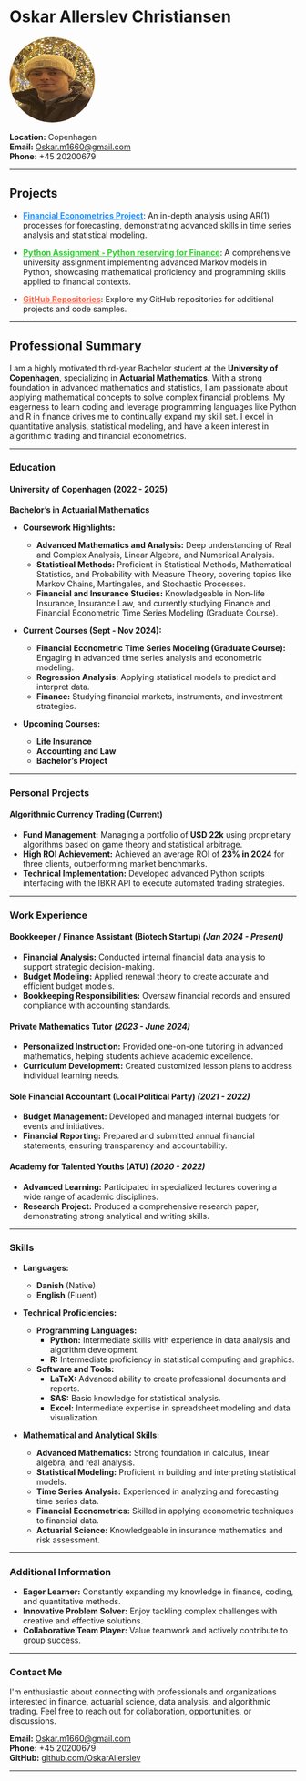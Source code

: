 # Oskar Allerslev Christiansen

<img src="assets/face.jpg" alt="Profile Picture" width="150" height="150" style="border-radius: 50%;">

**Location:** Copenhagen  
**Email:** [Oskar.m1660@gmail.com](mailto:Oskar.m1660@gmail.com)  
**Phone:** +45 20200679  

---

## Projects

- <a href="https://rpubs.com/OskarAllerslev/1223102" style="color:#1E90FF;"><b>Financial Econometrics Project</b></a>: An in-depth analysis using AR(1) processes for forecasting, demonstrating advanced skills in time series analysis and statistical modeling.

- <a href="https://github.com/OskarAllerslev/Python-reserve-assignment" style="color:#32CD32;"><b>Python Assignment - Python reserving for Finance</b></a>: A comprehensive university assignment implementing advanced Markov models in Python, showcasing mathematical proficiency and programming skills applied to financial contexts.

- <a href="https://github.com/OskarAllerslev" style="color:#FF6347;"><b>GitHub Repositories</b></a>: Explore my GitHub repositories for additional projects and code samples.

---

## Professional Summary

I am a highly motivated third-year Bachelor student at the **University of Copenhagen**, specializing in **Actuarial Mathematics**. With a strong foundation in advanced mathematics and statistics, I am passionate about applying mathematical concepts to solve complex financial problems. My eagerness to learn coding and leverage programming languages like Python and R in finance drives me to continually expand my skill set. I excel in quantitative analysis, statistical modeling, and have a keen interest in algorithmic trading and financial econometrics.

---

### Education

#### **University of Copenhagen** (2022 - 2025)
**Bachelor’s in Actuarial Mathematics**

- **Coursework Highlights:**
  - **Advanced Mathematics and Analysis:** Deep understanding of Real and Complex Analysis, Linear Algebra, and Numerical Analysis.
  - **Statistical Methods:** Proficient in Statistical Methods, Mathematical Statistics, and Probability with Measure Theory, covering topics like Markov Chains, Martingales, and Stochastic Processes.
  - **Financial and Insurance Studies:** Knowledgeable in Non-life Insurance, Insurance Law, and currently studying Finance and Financial Econometric Time Series Modeling (Graduate Course).

- **Current Courses (Sept - Nov 2024):**
  - **Financial Econometric Time Series Modeling (Graduate Course):** Engaging in advanced time series analysis and econometric modeling.
  - **Regression Analysis:** Applying statistical models to predict and interpret data.
  - **Finance:** Studying financial markets, instruments, and investment strategies.

- **Upcoming Courses:**
  - **Life Insurance**
  - **Accounting and Law**
  - **Bachelor’s Project**

---

### Personal Projects

#### **Algorithmic Currency Trading** (Current)

- **Fund Management:** Managing a portfolio of **USD 22k** using proprietary algorithms based on game theory and statistical arbitrage.
- **High ROI Achievement:** Achieved an average ROI of **23% in 2024** for three clients, outperforming market benchmarks.
- **Technical Implementation:** Developed advanced Python scripts interfacing with the IBKR API to execute automated trading strategies.

---

### Work Experience

#### **Bookkeeper / Finance Assistant** (Biotech Startup) *(Jan 2024 - Present)*

- **Financial Analysis:** Conducted internal financial data analysis to support strategic decision-making.
- **Budget Modeling:** Applied renewal theory to create accurate and efficient budget models.
- **Bookkeeping Responsibilities:** Oversaw financial records and ensured compliance with accounting standards.

#### **Private Mathematics Tutor** *(2023 - June 2024)*

- **Personalized Instruction:** Provided one-on-one tutoring in advanced mathematics, helping students achieve academic excellence.
- **Curriculum Development:** Created customized lesson plans to address individual learning needs.

#### **Sole Financial Accountant** (Local Political Party) *(2021 - 2022)*

- **Budget Management:** Developed and managed internal budgets for events and initiatives.
- **Financial Reporting:** Prepared and submitted annual financial statements, ensuring transparency and accountability.

#### **Academy for Talented Youths (ATU)** *(2020 - 2022)*

- **Advanced Learning:** Participated in specialized lectures covering a wide range of academic disciplines.
- **Research Project:** Produced a comprehensive research paper, demonstrating strong analytical and writing skills.

---

### Skills

- **Languages:**
  - **Danish** (Native)
  - **English** (Fluent)

- **Technical Proficiencies:**
  - **Programming Languages:**
    - **Python:** Intermediate skills with experience in data analysis and algorithm development.
    - **R:** Intermediate proficiency in statistical computing and graphics.
  - **Software and Tools:**
    - **LaTeX:** Advanced ability to create professional documents and reports.
    - **SAS:** Basic knowledge for statistical analysis.
    - **Excel:** Intermediate expertise in spreadsheet modeling and data visualization.

- **Mathematical and Analytical Skills:**
  - **Advanced Mathematics:** Strong foundation in calculus, linear algebra, and real analysis.
  - **Statistical Modeling:** Proficient in building and interpreting statistical models.
  - **Time Series Analysis:** Experienced in analyzing and forecasting time series data.
  - **Financial Econometrics:** Skilled in applying econometric techniques to financial data.
  - **Actuarial Science:** Knowledgeable in insurance mathematics and risk assessment.

---

### Additional Information

- **Eager Learner:** Constantly expanding my knowledge in finance, coding, and quantitative methods.
- **Innovative Problem Solver:** Enjoy tackling complex challenges with creative and effective solutions.
- **Collaborative Team Player:** Value teamwork and actively contribute to group success.

---

### Contact Me

I'm enthusiastic about connecting with professionals and organizations interested in finance, actuarial science, data analysis, and algorithmic trading. Feel free to reach out for collaboration, opportunities, or discussions.

**Email:** [Oskar.m1660@gmail.com](mailto:Oskar.m1660@gmail.com)  
**Phone:** +45 20200679  
**GitHub:** [github.com/OskarAllerslev](https://github.com/OskarAllerslev)

---

